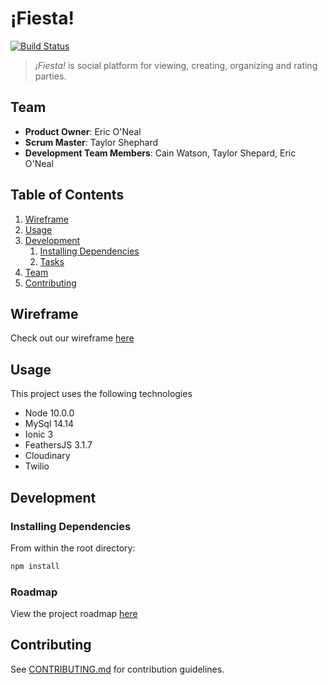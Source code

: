 # ¡Fiesta!
[![Build Status](https://travis-ci.org/CainiacCombo/Fiesta.svg?branch=master)](https://travis-ci.org/CainiacCombo/Fiesta)

> _¡Fiesta!_ is social platform for viewing, creating, organizing and rating parties.

## Team

  - __Product Owner__: Eric O'Neal
  - __Scrum Master__: Taylor Shephard
  - __Development Team Members__: Cain Watson, Taylor Shepard, Eric O'Neal

## Table of Contents

1. [Wireframe](#wireframe)
1. [Usage](#usage)
1. [Development](#development)
    1. [Installing Dependencies](#installing-dependencies)
    1. [Tasks](#tasks)
1. [Team](#team)
1. [Contributing](#contributing)

## Wireframe
Check out our wireframe [here](https://marvelapp.com/3id7f3c)

## Usage

This project uses the following technologies

- Node 10.0.0
- MySql 14.14
- Ionic 3
- FeathersJS 3.1.7
- Cloudinary
- Twilio

## Development

### Installing Dependencies

From within the root directory:

```sh
npm install
```

### Roadmap

View the project roadmap [here](https://github.com/CainiacCombo/Fiesta/issues)

## Contributing

See [CONTRIBUTING.md](/docs/CONTRIBUTING.md) for contribution guidelines.
